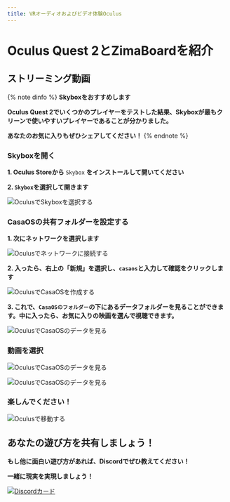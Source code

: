 ```yaml
---
title: VRオーディオおよびビデオ体験Oculus
---
```

# Oculus Quest 2とZimaBoardを紹介

## ストリーミング動画

{% note dinfo %}
**Skyboxをおすすめします**

**Oculus Quest 2でいくつかのプレイヤーをテストした結果、Skyboxが最もクリーンで使いやすいプレイヤーであることが分かりました。**

**あなたのお気に入りもぜひシェアしてください！**
{% endnote %}

### Skyboxを開く

**1. Oculus Storeから** `Skybox` **をインストールして開いてください**

**2. `Skybox`を選択して開きます**

![OculusでSkyboxを選択する](/images/Basic-functions-of-dedicated-systems/oculus-select-skybox.png)


### CasaOSの共有フォルダーを設定する

**1. 次にネットワークを選択します**

![Oculusでネットワークに接続する](/images/Basic-functions-of-dedicated-systems/oculus-select-network.png)

**2. 入ったら、右上の「新規」を選択し、`casaos`と入力して確認をクリックします**

![OculusでCasaOSを作成する](/images/Basic-functions-of-dedicated-systems/oculus-creat-casa.png)

**3. これで、`CasaOSのフォルダー`の下にあるデータフォルダーを見ることができます。中に入ったら、お気に入りの映画を選んで視聴できます。**

![OculusでCasaOSのデータを見る](/images/Basic-functions-of-dedicated-systems/oculus-see-casa-data.png)

### 動画を選択

![OculusでCasaOSのデータを見る](/images/Basic-functions-of-dedicated-systems/oculus-see-casa-data-media.png)

![OculusでCasaOSのデータを見る](/images/Basic-functions-of-dedicated-systems/oculus-see-casa-data-media-movies.png)

### 楽しんでください！

![Oculusで移動する](/images/Basic-functions-of-dedicated-systems/oculus-see-move.png)
## あなたの遊び方を共有しましょう！

**もし他に面白い遊び方があれば、Discordでぜひ教えてください！**

**一緒に現実を実現しましょう！**

[![Discordカード](https://discordapp.com/api/guilds/884667213326463016/widget.png?style=banner2)](https://discord.gg/knqAbbBbeX)